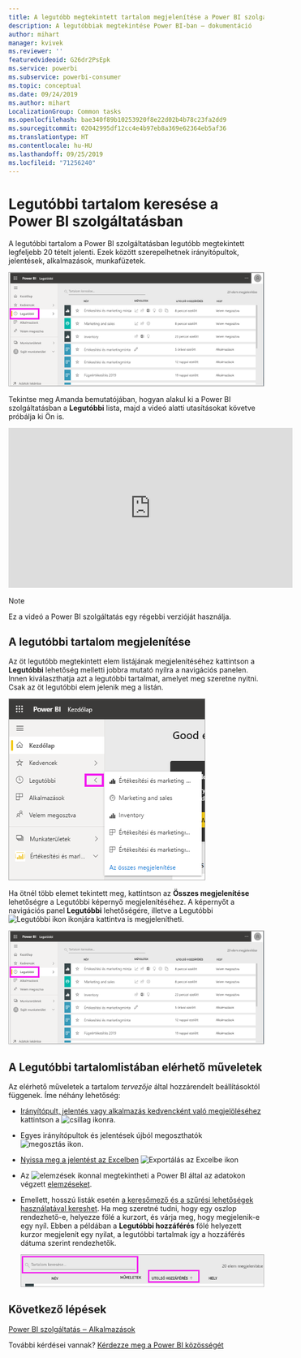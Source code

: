 ```yaml
---
title: A legutóbb megtekintett tartalom megjelenítése a Power BI szolgáltatásban
description: A legutóbbiak megtekintése Power BI-ban ‒ dokumentáció
author: mihart
manager: kvivek
ms.reviewer: ''
featuredvideoid: G26dr2PsEpk
ms.service: powerbi
ms.subservice: powerbi-consumer
ms.topic: conceptual
ms.date: 09/24/2019
ms.author: mihart
LocalizationGroup: Common tasks
ms.openlocfilehash: bae340f89b10253920f8e22d02b4b78c23fa2dd9
ms.sourcegitcommit: 02042995df12cc4e4b97eb8a369e62364eb5af36
ms.translationtype: HT
ms.contentlocale: hu-HU
ms.lasthandoff: 09/25/2019
ms.locfileid: "71256240"
---
```

# <a name="recent-content-in-the-power-bi-service"></a>**Legutóbbi** tartalom keresése a Power BI szolgáltatásban
A legutóbbi tartalom a Power BI szolgáltatásban legutóbb megtekintett legfeljebb 20 tételt jelenti.  Ezek között szerepelhetnek irányítópultok, jelentések, alkalmazások, munkafüzetek.

![Legutóbbi tartalom ablak](./media/end-user-recent/power-bi-recent.png)

Tekintse meg Amanda bemutatójában, hogyan alakul ki a Power BI szolgáltatásban a **Legutóbbi** lista, majd a videó alatti utasításokat követve próbálja ki Ön is.

<iframe width="560" height="315" src="https://www.youtube.com/embed/G26dr2PsEpk" frameborder="0" allowfullscreen></iframe>

> [!NOTE]
> Ez a videó a Power BI szolgáltatás egy régebbi verzióját használja.

## <a name="display-recent-content"></a>A legutóbbi tartalom megjelenítése
Az öt legutóbb megtekintett elem listájának megjelenítéséhez kattintson a **Legutóbbi** lehetőség melletti jobbra mutató nyílra a navigációs panelen.  Innen kiválaszthatja azt a legutóbbi tartalmat, amelyet meg szeretne nyitni. Csak az öt legutóbbi elem jelenik meg a listán.

![Legutóbbi tartalom úszó menü](./media/end-user-recent/power-bi-recent-flyout.png)

Ha ötnél több elemet tekintett meg, kattintson az **Összes megjelenítése** lehetőségre a Legutóbbi képernyő megjelenítéséhez. A képernyőt a navigációs panel **Legutóbbi** lehetőségére, illetve a Legutóbbi ![Legutóbbi ikon](./media/end-user-recent/power-bi-icon.png) ikonjára kattintva is megjelenítheti.

![az összes legutóbbi tartalom megjelenítése](./media/end-user-recent/power-bi-recent.png)

## <a name="actions-available-from-the-recent-content-list"></a>A **Legutóbbi** tartalomlistában elérhető műveletek
Az elérhető műveletek a tartalom *tervezője* által hozzárendelt beállításoktól függenek. Íme néhány lehetőség:
* [Irányítópult, jelentés vagy alkalmazás kedvencként való megjelöléséhez](end-user-favorite.md) kattintson a ![csillag ikonra](./media/end-user-shared-with-me/power-bi-star-icon.png).
* Egyes irányítópultok és jelentések újból megoszthatók  ![megosztás ikon](./media/end-user-shared-with-me/power-bi-share-icon-new.png).
* [Nyissa meg a jelentést az Excelben](end-user-export.md) ![Exportálás az Excelbe ikon](./media/end-user-shared-with-me/power-bi-excel.png) 
* Az ![elemzések ikonnal](./media/end-user-shared-with-me/power-bi-insights.png) megtekintheti a Power BI által az adatokon végzett [elemzéseket](end-user-insights.md).
* Emellett, hosszú listák esetén [a keresőmező és a szűrési lehetőségek használatával kereshet](end-user-search-sort.md). Ha meg szeretné tudni, hogy egy oszlop rendezhető-e, helyezze fölé a kurzort, és várja meg, hogy megjelenik-e egy nyíl. Ebben a példában a **Legutóbbi hozzáférés** fölé helyezett kurzor megjelenít egy nyilat, a legutóbbi tartalmak így a hozzáférés dátuma szerint rendezhetők. 

    ![az összes legutóbbi tartalom rendezése](./media/end-user-recent/power-bi-recent-sort.png)


## <a name="next-steps"></a>Következő lépések
[Power BI szolgáltatás ‒ Alkalmazások](end-user-apps.md)

További kérdései vannak? [Kérdezze meg a Power BI közösségét](http://community.powerbi.com/)

